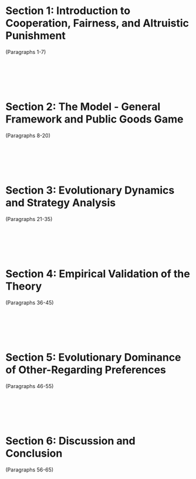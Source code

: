 # Section 1: Introduction to Cooperation, Fairness, and Altruistic Punishment  
(Paragraphs 1-7)  
<br><br><br><br><br>  

# Section 2: The Model - General Framework and Public Goods Game  
(Paragraphs 8-20)  
<br><br><br><br><br>  

# Section 3: Evolutionary Dynamics and Strategy Analysis  
(Paragraphs 21-35)  
<br><br><br><br><br>  

# Section 4: Empirical Validation of the Theory  
(Paragraphs 36-45)  
<br><br><br><br><br>  

# Section 5: Evolutionary Dominance of Other-Regarding Preferences  
(Paragraphs 46-55)  
<br><br><br><br><br>  

<div style="page-break-after: always;"></div>  

# Section 6: Discussion and Conclusion  
(Paragraphs 56-65)  
<br><br><br><br><br>  
